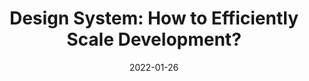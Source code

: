 ---
date: 2022-01-26
permalink: false
publisher: uxdesigncc
tags:
  - design-systems
  - development
  - scaling
target_url: https://bootcamp.uxdesign.cc/design-system-how-to-efficiently-scale-development-8caecdc74c12
title: "Design System: How to Efficiently Scale Development?"
---